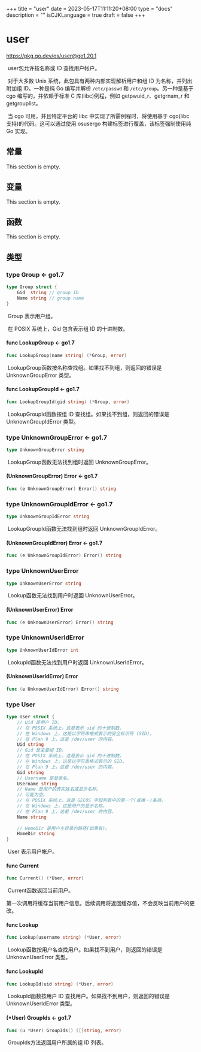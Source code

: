 +++
title = "user"
date = 2023-05-17T11:11:20+08:00
type = "docs"
description = ""
isCJKLanguage = true
draft = false
+++
# user

https://pkg.go.dev/os/user@go1.20.1

​	user包允许按名称或 ID 查找用户帐户。

​	对于大多数 Unix 系统，此包具有两种内部实现解析用户和组 ID 为名称，并列出附加组 ID。一种是纯 Go 编写并解析 `/etc/passwd` 和 `/etc/group`。另一种是基于 cgo 编写的，并依赖于标准 C 库(libc)例程，例如 getpwuid_r、getgrnam_r 和 getgrouplist。

​	当 cgo 可用，并且特定平台的 libc 中实现了所需例程时，将使用基于 cgo(libc 支持)的代码。这可以通过使用 osusergo 构建标签进行覆盖，该标签强制使用纯 Go 实现。

## 常量 

This section is empty.

## 变量

This section is empty.

## 函数

This section is empty.

## 类型

### type Group  <- go1.7

``` go 
type Group struct {
	Gid  string // group ID
	Name string // group name
}
```

​	Group 表示用户组。

​	在 POSIX 系统上，Gid 包含表示组 ID 的十进制数。

#### func LookupGroup  <- go1.7

``` go 
func LookupGroup(name string) (*Group, error)
```

​	LookupGroup函数按名称查找组。如果找不到组，则返回的错误是 UnknownGroupError 类型。

#### func LookupGroupId  <- go1.7

``` go 
func LookupGroupId(gid string) (*Group, error)
```

​	LookupGroupId函数按组 ID 查找组。如果找不到组，则返回的错误是 UnknownGroupIdError 类型。

### type UnknownGroupError  <- go1.7

``` go 
type UnknownGroupError string
```

​	LookupGroup函数无法找到组时返回 UnknownGroupError。

#### (UnknownGroupError) Error  <- go1.7

``` go 
func (e UnknownGroupError) Error() string
```

### type UnknownGroupIdError  <- go1.7

``` go 
type UnknownGroupIdError string
```

​	LookupGroupId函数无法找到组时返回 UnknownGroupIdError。

#### (UnknownGroupIdError) Error  <- go1.7

``` go 
func (e UnknownGroupIdError) Error() string
```

### type UnknownUserError 

``` go 
type UnknownUserError string
```

​	Lookup函数无法找到用户时返回 UnknownUserError。

#### (UnknownUserError) Error 

``` go 
func (e UnknownUserError) Error() string
```

### type UnknownUserIdError 

``` go 
type UnknownUserIdError int
```

​	LookupId函数无法找到用户时返回 UnknownUserIdError。

#### (UnknownUserIdError) Error 

``` go 
func (e UnknownUserIdError) Error() string
```

### type User 

``` go 
type User struct {
	// Uid 是用户 ID。
	// 在 POSIX 系统上，这是表示 uid 的十进制数。
	// 在 Windows 上，这是以字符串格式表示的安全标识符 (SID)。
	// 在 Plan 9 上，这是 /dev/user 的内容。
	Uid string
	// Gid 是主要组 ID。
	// 在 POSIX 系统上，这是表示 gid 的十进制数。
	// 在 Windows 上，这是以字符串格式表示的 SID。
	// 在 Plan 9 上，这是 /dev/user 的内容。
	Gid string
	// Username 是登录名。
	Username string
	// Name 是用户的真实姓名或显示名称。
	// 可能为空。
	// 在 POSIX 系统上，这是 GECOS 字段列表中的第一个(或唯一)条目。
	// 在 Windows 上，这是用户的显示名称。
	// 在 Plan 9 上，这是 /dev/user 的内容。
	Name string
    
	// HomeDir 是用户主目录的路径(如果有)。
    HomeDir string
}
```

​	User 表示用户帐户。

#### func Current 

``` go 
func Current() (*User, error)
```

​	Current函数返回当前用户。

​	第一次调用将缓存当前用户信息。后续调用将返回缓存值，不会反映当前用户的更改。

#### func Lookup 

``` go 
func Lookup(username string) (*User, error)
```

​	Lookup函数按用户名查找用户。如果找不到用户，则返回的错误是 UnknownUserError 类型。

#### func LookupId 

``` go 
func LookupId(uid string) (*User, error)
```

​	LookupId函数按用户 ID 查找用户。如果找不到用户，则返回的错误是 UnknownUserIdError 类型。

#### (*User) GroupIds  <- go1.7

``` go 
func (u *User) GroupIds() ([]string, error)
```

​	GroupIds方法返回用户所属的组 ID 列表。